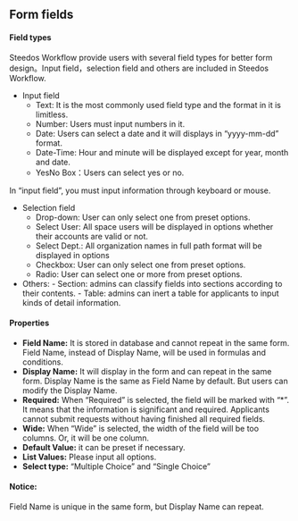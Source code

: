 ## Form fields
#### Field types
Steedos Workflow provide users with several field types for better form design。Input field，selection field and others are included in Steedos Workflow.
- Input field
  - Text: It is the most commonly used field type and the format in it is limitless.
  - Number: Users must input numbers in it.
  - Date:  Users can select a date and it will displays in “yyyy-mm-dd” format.
  - Date-Time: Hour and minute will be displayed except for year, month and date.
  - YesNo Box：Users can select yes or no.
 
 In “input field”, you must input information through keyboard or mouse.
  
- Selection field
  - Drop-down: User can only select one from preset options.
  - Select User: All space users will be displayed in options whether their accounts are valid or not.
  - Select Dept.: All organization names in full path format will be displayed in options
  - Checkbox: User can only select one from preset options.
  - Radio: User can select one or more from preset options.
- Others:
      - Section: admins can classify fields into sections according to their contents.
      - Table: admins can inert a table for applicants to input kinds of detail information. 

#### Properties
- **Field Name:** It is stored in database and cannot repeat in the same form. Field Name, instead of Display Name, will be used in formulas and conditions.
- **Display Name:** It will display in the form and can repeat in the same form. Display Name is the same as Field Name by default. But users can modify the Display Name.
- **Required:** When “Required” is selected, the field will be marked with “*”. It means that the information is significant and required. Applicants cannot submit requests without having finished all required fields.
- **Wide:** When “Wide” is selected, the width of the field will be too columns. Or, it will be one column.
- **Default Value:**  it can be preset if necessary. 
- **List Values:** Please input all options.
- **Select type:** “Multiple Choice” and “Single Choice” 

#### Notice:
Field Name is unique in the same form, but Display Name can repeat.

